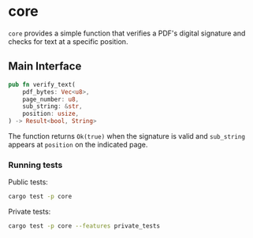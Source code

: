 # core

`core` provides a simple function that verifies a PDF's digital signature and checks for text at a specific position.

## Main Interface

```rust
pub fn verify_text(
    pdf_bytes: Vec<u8>,
    page_number: u8,
    sub_string: &str,
    position: usize,
) -> Result<bool, String>
```

The function returns `Ok(true)` when the signature is valid and `sub_string` appears at `position` on the indicated page.

### Running tests

Public tests:

```bash
cargo test -p core
```

Private tests:

```bash
cargo test -p core --features private_tests
```
